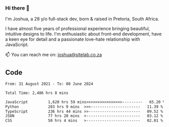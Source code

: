 ### Hi there 👋

I'm Joshua, a 28 y/o full-stack dev, born & raised in Pretoria, South Africa. 

I have almost five years of professional experience bringing beautiful, intuitive designs to life. I'm enthusiastic about front-end development, have a keen eye for detail and a passionate love-hate relationship with JavaScript.

📫 You can reach me on: joshua@sitelab.co.za

## **Code**

<!--START_SECTION:waka-->

```txt
From: 31 August 2021 - To: 08 June 2024

Total Time: 2,486 hrs 8 mins

JavaScript         1,620 hrs 59 mins>>>>>>>>>>>>>>>>---------   65.20 %
Python             283 hrs 9 mins  >>>----------------------   11.39 %
TypeScript         236 hrs 44 mins >>-----------------------   09.52 %
JSON               77 hrs 28 mins  >------------------------   03.12 %
CSS                50 hrs 4 mins   >------------------------   02.01 %
```

<!--END_SECTION:waka-->
